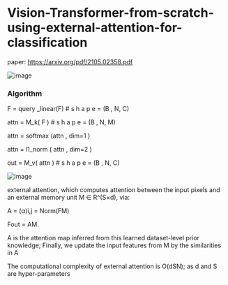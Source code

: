 # Vision-Transformer-from-scratch-using-external-attention-for-classification

paper: https://arxiv.org/pdf/2105.02358.pdf

![image](https://user-images.githubusercontent.com/60067496/203231021-bd8a33b7-980a-43ae-a605-07e77bce369a.png)

### Algorithm
F = query _linear(F) # s h a p e = (B , N, C)

attn = M_k( F ) # s h a p e = (B , N, M)

attn = softmax (attn , dim=1 )

attn = l1_norm ( attn , dim=2 )

out = M_v( attn ) # s h a p e = (B , N, C)

![image](https://user-images.githubusercontent.com/60067496/203231822-c9701f22-40d8-495b-bc0d-9e448afce8f8.png)

external attention, which computes attention between the
input pixels and an external memory unit M ∈ R^(S×d), via:

A = (α)i,j = Norm(FM)

Fout = AM.

A is the attention map inferred from this learned dataset-level prior
knowledge; Finally, we update the input features from M by the similarities in A

The computational complexity of external attention is
O(dSN); as d and S are hyper-parameters
